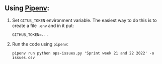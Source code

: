 ## Using [Pipenv][]:

1. Set `GITUB_TOKEN` environment variable. The easiest way to do this is to create a file `.env` and in it put:

      ```
      GITHUB_TOKEN=...
      ```
      
2. Run the code using `pipenv`:

      ```
      pipenv run python ops-issues.py 'Sprint week 21 and 22 2022' -o issues.csv
      ```

[pipenv]: https://pipenv.pypa.io/en/latest/

